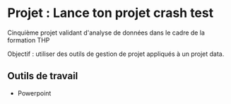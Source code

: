 # Projet : Lance ton projet crash test

Cinquième projet validant d'analyse de données dans le cadre de la formation THP  

Objectif : utiliser des outils de gestion de projet appliqués à un projet data.

## Outils de travail

- Powerpoint
